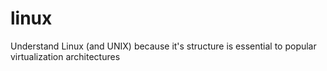 # linux
Understand Linux (and UNIX) because it's structure is essential to popular virtualization architectures
